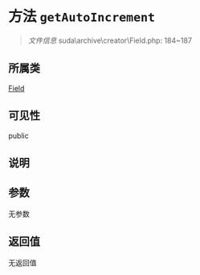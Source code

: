 # 方法 `getAutoIncrement`

> *文件信息* suda\archive\creator\Field.php: 184~187

## 所属类 

[Field](../Field.md)

## 可见性

public

## 说明



## 参数


无参数


## 返回值

无返回值
